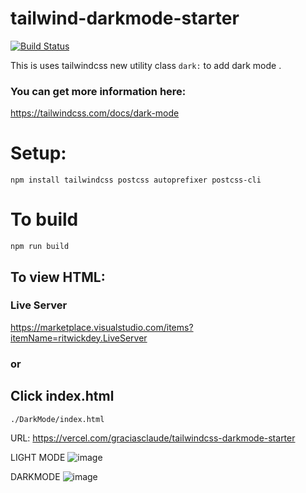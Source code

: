 # tailwind-darkmode-starter


[![Build Status](https://travis-ci.org/joemccann/dillinger.svg?branch=master)](https://travis-ci.org/joemccann/dillinger)

This is uses tailwindcss new utility class `dark:` to add dark mode .

### You can get more information here:
https://tailwindcss.com/docs/dark-mode

  
  # Setup:
  ```
  npm install tailwindcss postcss autoprefixer postcss-cli
  ```
  
  # To build
  ```
  npm run build
  ```

## To view HTML:

### Live Server 
https://marketplace.visualstudio.com/items?itemName=ritwickdey.LiveServer

### or

## Click index.html

`./DarkMode/index.html`

URL: https://vercel.com/graciasclaude/tailwindcss-darkmode-starter

LIGHT MODE
![image](https://drive.google.com/uc?export=view&id=1c2pVHuXcrZT4LQCsGk_K-h0L5dD-DBW-)

DARKMODE
![image](https://drive.google.com/uc?export=view&id=1CzQwSJ6MZfeLavQYmWvG1eCzeNGGmc4w)
